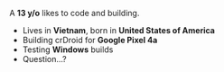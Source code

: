 A **13 y/o** likes to code and building.

- Lives in **Vietnam**, born in **United States of America**
- Building crDroid for **Google Pixel 4a**
- Testing **Windows** builds
- Question...?
